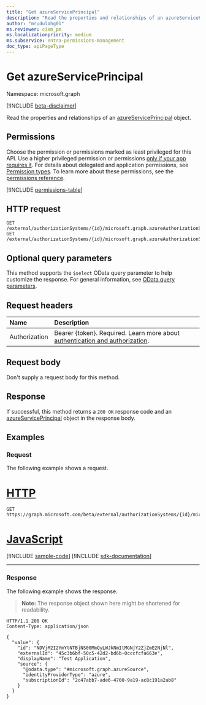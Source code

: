 ```yaml
---
title: "Get azureServicePrincipal"
description: "Read the properties and relationships of an azureServicePrincipal object."
author: "mrudulahg01"
ms.reviewer: ciem_pm
ms.localizationpriority: medium
ms.subservice: entra-permissions-management
doc_type: apiPageType
---
```


# Get azureServicePrincipal
Namespace: microsoft.graph

[!INCLUDE [beta-disclaimer](../../includes/beta-disclaimer.md)]

Read the properties and relationships of an [azureServicePrincipal](../resources/azureserviceprincipal.md) object.

## Permissions
Choose the permission or permissions marked as least privileged for this API. Use a higher privileged permission or permissions [only if your app requires it](/graph/permissions-overview#best-practices-for-using-microsoft-graph-permissions). For details about delegated and application permissions, see [Permission types](/graph/permissions-overview#permission-types). To learn more about these permissions, see the [permissions reference](/graph/permissions-reference).

<!-- { "blockType": "permissions", "name": "azureserviceprincipal_get" } -->
[!INCLUDE [permissions-table](../includes/permissions/azureserviceprincipal-get-permissions.md)]

## HTTP request

<!-- {
  "blockType": "ignored"
}
-->
``` http
GET /external/authorizationSystems/{id}/microsoft.graph.azureAuthorizationSystem/associatedIdentities/servicePrincipals/{azureServicePrincipalId}
GET /external/authorizationSystems/{id}/microsoft.graph.azureAuthorizationSystem/associatedIdentities/servicePrincipals(externalId='{externalId}')
```

## Optional query parameters
This method supports the `$select` OData query parameter to help customize the response. For general information, see [OData query parameters](/graph/query-parameters).

## Request headers
|Name|Description|
|:---|:---|
|Authorization|Bearer {token}. Required. Learn more about [authentication and authorization](/graph/auth/auth-concepts).|

## Request body
Don't supply a request body for this method.

## Response

If successful, this method returns a `200 OK` response code and an [azureServicePrincipal](../resources/azureserviceprincipal.md) object in the response body.

## Examples

### Request
The following example shows a request.
# [HTTP](#tab/http)
<!-- {
  "blockType": "request",
  "name": "get_azureserviceprincipal"
}
-->
``` http
GET https://graph.microsoft.com/beta/external/authorizationSystems/{id}/microsoft.graph.azureAuthorizationSystem/associatedIdentities/servicePrincipals/NDVjM2I2YmYtNTBjNS00MmQyLWJkNmItMGNjY2ZjZmE2NjNl
```

# [JavaScript](#tab/javascript)
[!INCLUDE [sample-code](../includes/snippets/javascript/get-azureserviceprincipal-javascript-snippets.md)]
[!INCLUDE [sdk-documentation](../includes/snippets/snippets-sdk-documentation-link.md)]

---

### Response
The following example shows the response.
>**Note:** The response object shown here might be shortened for readability.
<!-- {
  "blockType": "response",
  "truncated": true,
  "@odata.type": "microsoft.graph.azureServicePrincipal"
}
-->
``` http
HTTP/1.1 200 OK
Content-Type: application/json

{
  "value": {
    "id": "NDVjM2I2YmYtNTBjNS00MmQyLWJkNmItMGNjY2ZjZmE2NjNl",
    "externalId": "45c3b6bf-50c5-42d2-bd6b-0cccfcfa663e",
    "displayName": "Test Application",
    "source": {
      "@odata.type": "#microsoft.graph.azureSource",
      "identityProviderType": "azure",
      "subscriptionId": "2c47abb7-ade6-4700-9a19-ac8c191a2ab8"
    }
  }
}
```

